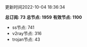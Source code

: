 更新时间2022-10-04 18:36:34

**总订阅: 73**
**总节点: 1959**
**有效节点: 1100**
- ss节点: 741
- v2ray节点: 316
- trojan节点: 43
